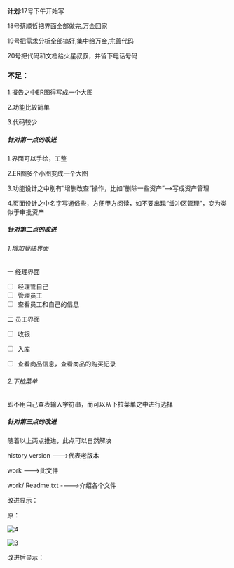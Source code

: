 **计划**:17号下午开始写  

18号蔡顺哲把界面全部做完,万金回家

19号把需求分析全部搞好,集中给万金,完善代码

20号把代码和文档给火星叔叔，并留下电话号码



### 不足：

1.报告之中ER图得写成一个大图

2.功能比较简单

3.代码较少



##### 针对第一点的改进

1.界面可以手绘，工整

2.ER图多个小图变成一个大图

3.功能设计之中别有“增删改查”操作，比如“删除一些资产”-->写成资产管理

4.页面设计之中名字写通俗些，方便甲方阅读，如不要出现“缓冲区管理”，变为类似于审批资产

##### 针对第二点的改进

###### 1.增加登陆界面

一 经理界面

- [ ] 经理管自己
- [ ] 管理员工
- [ ] 查看员工和自己的信息

二 员工界面

- [ ] 收银

- [ ] 入库
- [ ] 查看商品信息，查看商品的购买记录

###### 2.下拉菜单

即不用自己查表输入字符串，而可以从下拉菜单之中进行选择



##### 针对第三点的改进

随着以上两点推进，此点可以自然解决





history_version --->代表老版本

work   --->此文件

work/ Readme.txt  ---->介绍各个文件





改进显示：

原：

![4](D:\csz_wj_SQL_work\history_version\4.PNG)



![3](D:\csz_wj_SQL_work\history_version\3.PNG)



改进后显示：




